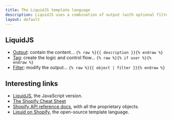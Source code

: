 ```yaml
---
title: The LiquidJS template language
description: LiquidJS uses a combination of output (with optional filters) and tags inside template files to display dynamic content. LiquidJS has some similarities to Liquid in Shopify, but many elements work differently.
layout: default
---
```

## LiquidJS
- [Output](objects): contain the content... `{% raw %}{{ description }}{% endraw %}`
- [Tag](tags): create the logic and control flow... `{% raw %}{% if user %}{% endraw %}`
- [Filter](filters): modify the output... `{% raw %}{{ object | filter }}{% endraw %}`

## Interesting links
- [LiquidJS](https://liquidjs.com/), the JavaScript version.
- [The Shopify Cheat Sheet](https://www.shopify.com/partners/shopify-cheat-sheet)
- [Shopify API reference docs](https://shopify.dev/docs/api), with all the proprietary objects.
- [Liquid on Shopify](https://shopify.github.io/liquid/), the open-source template language.
